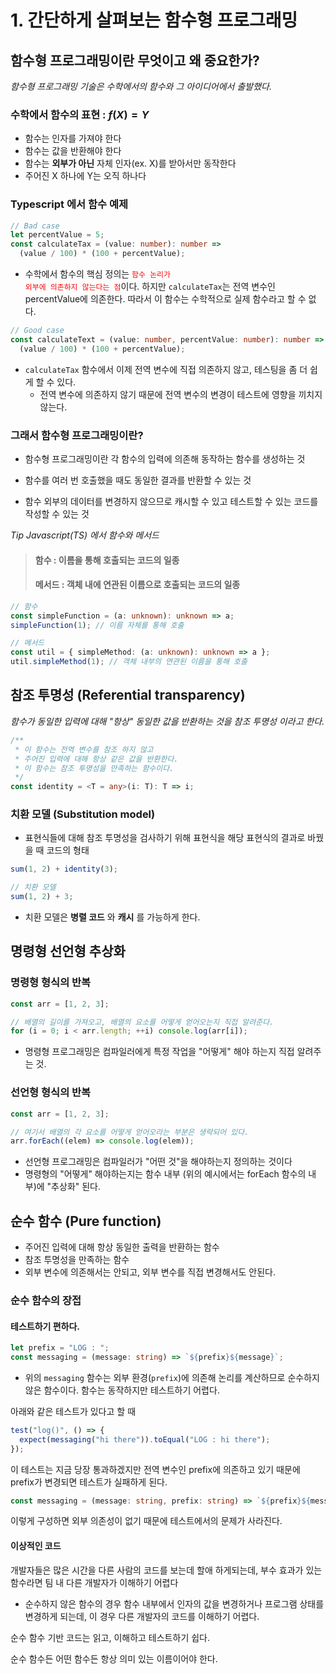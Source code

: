 # 1. 간단하게 살펴보는 함수형 프로그래밍

## 함수형 프로그래밍이란 무엇이고 왜 중요한가?

_함수형 프로그래밍 기술은 수학에서의 함수와 그 아이디어에서 출발했다._

### 수학에서 함수의 표현 : $f(X) = Y$

- 함수는 인자를 가져야 한다
- 함수는 값을 반환해야 한다
- 함수는 **외부가 아닌** 자체 인자(ex. X)를 받아서만 동작한다
- 주어진 X 하나에 Y는 오직 하나다

### Typescript 에서 함수 예제

```ts
// Bad case
let percentValue = 5;
const calculateTax = (value: number): number =>
  (value / 100) * (100 + percentValue);
```

- 수학에서 함수의 핵심 정의는 <code style="color : Red">함수 논리가 외부에 의존하지 않는다는 점</code>이다. 하지만 `calculateTax`는 전역 변수인 percentValue에 의존한다. 따라서 이 함수는 수학적으로 실제 함수라고 할 수 없다.

```ts
// Good case
const calculateText = (value: number, percentValue: number): number =>
  (value / 100) * (100 + percentValue);
```

- `calculateTax` 함수에서 이제 전역 변수에 직접 의존하지 않고, 테스팅을 좀 더 쉽게 할 수 있다.
  - 전역 변수에 의존하지 않기 때문에 전역 변수의 변경이 테스트에 영향을 끼치지 않는다.

### 그래서 함수형 프로그래밍이란?

- 함수형 프로그래밍이란 각 함수의 입력에 의존해 동작하는 함수를 생성하는 것

- 함수를 여러 번 호출했을 때도 동일한 결과를 반환할 수 있는 것

- 함수 외부의 데이터를 변경하지 않으므로 캐시할 수 있고 테스트할 수 있는 코드를 작성할 수 있는 것

_Tip Javascript(TS) 에서 함수와 메서드_

> #### 함수 : 이름을 통해 호출되는 코드의 일종
>
> #### 메서드 : 객체 내에 연관된 이름으로 호출되는 코드의 일종

```ts
// 함수
const simpleFunction = (a: unknown): unknown => a;
simpleFunction(1); // 이름 자체를 통해 호출

// 메서드
const util = { simpleMethod: (a: unknown): unknown => a };
util.simpleMethod(1); // 객체 내부의 연관된 이름을 통해 호출
```

## 참조 투명성 (Referential transparency)

_함수가 동일한 입력에 대해 "항상" 동일한 값을 반환하는 것을 참조 투명성 이라고 한다._

```ts
/**
 * 이 함수는 전역 변수를 참조 하지 않고
 * 주어진 입력에 대해 항상 같은 값을 반환한다.
 * 이 함수는 참조 투명성을 만족하는 함수이다.
 */
const identity = <T = any>(i: T): T => i;
```

### 치환 모델 (Substitution model)

- 표현식들에 대해 참조 투명성을 검사하기 위해 표현식을 해당 표현식의 결과로 바꿨을 때 코드의 형태

```ts
sum(1, 2) + identity(3);

// 치환 모델
sum(1, 2) + 3;
```

- 치환 모델은 **병렬 코드** 와 **캐시** 를 가능하게 한다.

## 명령형 선언형 추상화

### 명령형 형식의 반복

```ts
const arr = [1, 2, 3];

// 배열의 길이를 가져오고, 배열의 요소를 어떻게 얻어오는지 직접 알려준다.
for (i = 0; i < arr.length; ++i) console.log(arr[i]);
```

- 명령형 프로그래밍은 컴파일러에게 특정 작업을 "어떻게" 해야 하는지 직접 알려주는 것.

### 선언형 형식의 반복

```ts
const arr = [1, 2, 3];

// 여기서 배열의 각 요소를 어떻게 얻어오라는 부분은 생략되어 있다.
arr.forEach((elem) => console.log(elem));
```

- 선언형 프로그래밍은 컴파일러가 "어떤 것"을 해야하는지 정의하는 것이다
- 명령형의 "어떻게" 해야하는지는 함수 내부 (위의 예시에서는 forEach 함수의 내부)에 "추상화" 된다.

## 순수 함수 (Pure function)

- 주어진 입력에 대해 항상 동일한 출력을 반환하는 함수
- 참조 투명성을 만족하는 함수
- 외부 변수에 의존해서는 안되고, 외부 변수를 직접 변경해서도 안된다.

### 순수 함수의 장접

#### 테스트하기 편하다.

```ts
let prefix = "LOG : ";
const messaging = (message: string) => `${prefix}${message}`;
```

- 위의 `messaging` 함수는 외부 환경(`prefix`)에 의존해 논리를 계산하므로 순수하지 않은 함수이다. 함수는 동작하지만 테스트하기 어렵다.

아래와 같은 테스트가 있다고 할 때

```ts
test("log()", () => {
  expect(messaging("hi there")).toEqual("LOG : hi there");
});
```

이 테스트는 지금 당장 통과하겠지만 전역 변수인 prefix에 의존하고 있기 때문에 prefix가 변경되면 테스트가 실패하게 된다.

```ts
const messaging = (message: string, prefix: string) => `${prefix}${message}`;
```

이렇게 구성하면 외부 의존성이 없기 때문에 테스트에서의 문제가 사라진다.

#### 이상적인 코드

개발자들은 많은 시간을 다른 사람의 코드를 보는데 할애 하게되는데, 부수 효과가 있는 함수라면 팀 내 다른 개발자가 이해하기 어렵다

- 순수하지 않은 함수의 경우 함수 내부에서 인자의 값을 변경하거나 프로그램 상태를 변경하게 되는데, 이 경우 다른 개발자의 코드를 이해하기 어렵다.

순수 함수 기반 코드는 읽고, 이해하고 테스트하기 쉽다.

순수 함수든 어떤 함수든 항상 의미 있는 이름이어야 한다.
